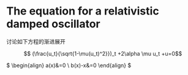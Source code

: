 # The equation for a relativistic damped oscillator 

讨论如下方程的渐进展开

$$ (\frac{u_t}{\sqrt{1-\mu(u_t)^2}})_t +2\alpha \mu u_t +u=0$$

$
\begin{align}
a(x)&=0 \\
b(x)-x&=0
\end{align}
$
